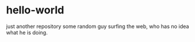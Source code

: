 # hello-world
just another repository
some random guy surfing the web, who has no idea what he is doing.
